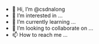- 👋 Hi, I’m @csdnalong
- 👀 I’m interested in ...
- 🌱 I’m currently learning ...
- 💞️ I’m looking to collaborate on ...
- 📫 How to reach me ...

<!---
csdnalong/csdnalong is a ✨ special ✨ repository because its `README.md` (this file) appears on your GitHub profile.
You can click the Preview link to take a look at your changes.
--->
